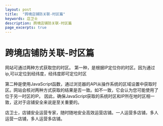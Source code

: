 ```yaml
---
layout: post
title:  "跨境店铺防关联-时区篇"
keywords: 店卫士
description: 跨境店铺防关联-时区篇
page_excerpts: true
---
```

# 跨境店铺防关联-时区篇
网站可通过两种方式获取您的时区。
第一种，是根据IP定位你的时区。因为通过ip,可以定位到经纬度，经纬度即可定位时区


第二种是使用JavaScript函数，通过浏览器的API从操作系统的区域设置中获取时区。网站会核对两种方式获取的结果是否一致。如不一致，它会认为您可能使用了位于另一时区的IP。
因此，确保JavaScript获取的系统时区和IP所在地时区相一致，这对于店铺安全来说是至关重要的。 

店卫士，店铺安全运营专家，随时随地安全高效运营店铺。一人运营多店铺，多人运营一店铺，多人运营多店铺。
